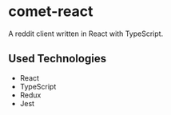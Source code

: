 # comet-react
A reddit client written in React with TypeScript.

## Used Technologies

* React
* TypeScript
* Redux
* Jest
